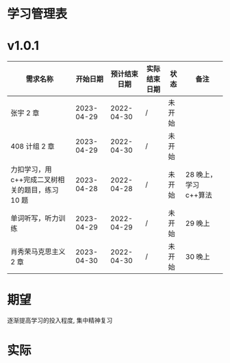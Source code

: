 # 学习管理表

# v1.0.1

| 需求名称                                         | 开始日期   | 预计结束日期 | 实际结束日期 | 状态   | 备注                  |
| ------------------------------------------------ | ---------- | ------------ | ------------ | ------ | --------------------- |
| 张宇 2 章                                        | 2023-04-29 | 2022-04-30   | /            | 未开始 |                       |
| 408 计组 2 章                                    | 2023-04-29 | 2022-04-30   | /            | 未开始 |                       |
| 力扣学习，用 c++完成二叉树相关的题目，练习 10 题 | 2023-04-28 | 2022-04-28   | /            | 未开始 | 28 晚上，学习 c++算法 |
| 单词听写，听力训练                               | 2023-04-29 | 2022-04-29   | /            | 未开始 | 29 晚上               |
| 肖秀荣马克思主义 2 章                            | 2023-04-30 | 2022-04-30   | /            | 未开始 | 30 晚上               |

# 期望

逐渐提高学习的投入程度, 集中精神复习

# 实际
